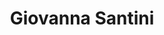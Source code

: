 ---
title: Giovanna Santini

faction:
  sort: Santini
  given: Santini

parents:
  - name: "Salvatore Russo"
    type: "Father"
  - name: "Viola Santini"
    type: "Mother"

partners:
  - name: "Etienne Blanchard"
    type: "Husband"

siblings:
  - name: "Francesca Santini"
    type: Sister
  - name: "Alessia Santini"
    type: Sister
  - name: "Luciano Santini"
    type: Brother
  - name: "Caterina Santini"
    type: Sister

children:
  - name: "Emilia Santini"
    type: "Daughter"

char_data:
  - element_title: "Pronouns"
    element: "she/her"
  - element_title: "Race"
    element: "Human"
  - element_title: "Age"
    element: "34"
  - element_title: "Height"
    element: "5'7''"
  - element_title: "Hair"
    element: "Black, medium/long length"
  - element_title: "Skin"
    element: "Light-olive"
  - element_title: "Eyes"
    element: "Hazel"

excerpt: "Gifted with a sharp mind for numbers and negotiation, Giovanna oversees the family's finances and investments, skillfully managing their wealth. Her ambitious nature and keen business acumen drive her pursuit of wealth and power within Sen's aristocracy."
---